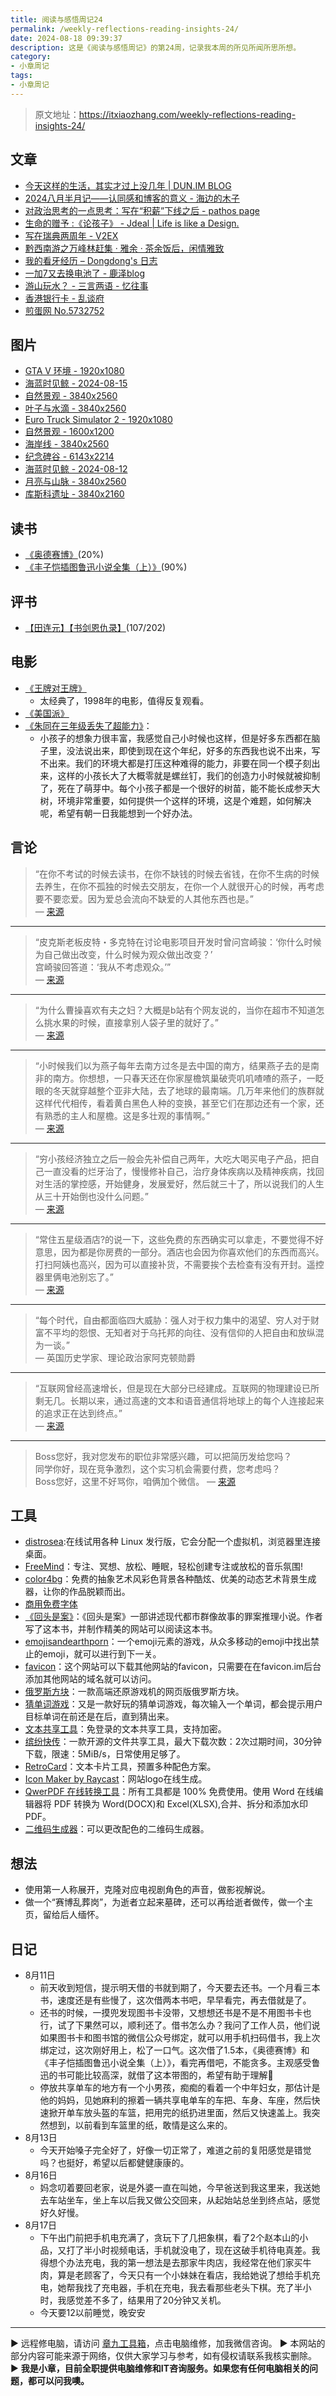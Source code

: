 ```yaml
---
title: 阅读与感悟周记24
permalink: /weekly-reflections-reading-insights-24/
date: 2024-08-18 09:39:37
description: 这是《阅读与感悟周记》的第24周，记录我本周的所见所闻所思所想。
category:
- 小章周记
tags:
- 小章周记
---
```


> 原文地址：<https://itxiaozhang.com/weekly-reflections-reading-insights-24/>  

## 文章

- [今天这样的生活，其实才过上没几年 | DUN.IM BLOG](https://blog.dun.im/anonymous/chinese-living-only-been-few-years.html)
- [2024八月半月记——认同感和博客的意义 - 海边的木子](https://blog.oceanum.top/20240815/)
- [对政治思考的一点思考：写在“积薪”下线之后 - pathos page](https://pathos.page/blog/after-the-offline-of-firewood)
- [生命的赠予 :《论孩子》 - Jdeal | Life is like a Design.](https://www.jdeal.cn/509.html)
- [写在瑞典两周年 - V2EX](https://www.v2ex.com/t/1064758)
- [黔西南游之万峰林赶集 · 雅余 · 茶余饭后，闲情雅致](https://yayu.net/4371.html)
- [我的看牙经历 – Dongdong's 日志](https://ddw2019.com/%E6%88%91%E7%9A%84%E7%9C%8B%E7%89%99%E7%BB%8F%E5%8E%86)
- [一加7又去换电池了 - 鹿泽blog](https://blog.bailuze.com/135.html)
- [游山玩水？ - 三言两语 - 忆往事](https://zhou.ge/2024-08-10.html)
- [香港银行卡 - 乱谈府](https://laffitto.xyz/archives/HongKongBankCards)
- [煎蛋网 No.5732752](https://jandan.net/t/5732752)

## 图片

- [GTA V 环境 - 1920x1080](https://wallhaven.cc/w/6qw6ox)
- [海蓝时见鲸 - 2024-08-15](https://500px.com.cn/community/set/1d672008281d46b5818a45b6ee6e1f3a/details)
- [自然景观 - 3840x2560](https://wallhaven.cc/w/l8x12y)
- [叶子与水滴 - 3840x2560](https://wallhaven.cc/w/2yvvxy)
- [Euro Truck Simulator 2 - 1920x1080](https://wallhaven.cc/w/yxo3lk)
- [自然景观 - 1600x1200](https://wallhaven.cc/w/01jy6v)
- [海岸线 - 3840x2560](https://wallhaven.cc/w/x6oozd)
- [纪念碑谷 - 6143x2214](https://wallhaven.cc/w/9dvvdw)
- [海蓝时见鲸 - 2024-08-12](https://500px.com.cn/community/set/0329d397b8cd4653bf6fb908e99565a5/details)
- [月亮与山脉 - 3840x2560](https://wallhaven.cc/w/dpqezo)
- [库斯科遗址 - 3840x2160](https://wallhaven.cc/w/kxeg57)

## 读书

- [《奥德赛博》](https://neodb.social/book/57QesFURPUsUnfqc5zVm9W)(20%)
- [《丰子恺插图鲁迅小说全集（上）》](https://neodb.social/book/3GvdcrS6MTYU1xln24DC6Y)(90%)

## 评书

- [【田连元】【书剑恩仇录】](https://youtu.be/ld8ZVxmCIU0)(107/202)

## 电影

- [《王牌对王牌》](https://neodb.social/movie/5tL3SR91MSTnpDhtZR5fps)
  - 太经典了，1998年的电影，值得反复观看。
- [《美国派》](https://neodb.social/movie/42ajveD3NewxOzcBWBf5YI)
- [《朱同在三年级丢失了超能力》](https://neodb.social/movie/4CkegT1BFaWTEZmXsNt6nN)：
  - 小孩子的想象力很丰富，我感觉自己小时候也这样，但是好多东西都在脑子里，没法说出来，即使到现在这个年纪，好多的东西我也说不出来，写不出来。我们的环境大都是打压这种难得的能力，非要在同一个模子刻出来，这样的小孩长大了大概零就是螺丝钉，我们的创造力小时候就被抑制了，死在了萌芽中。每个小孩子都是一个很好的树苗，能不能长成参天大树，环境非常重要，如何提供一个这样的环境，这是个难题，如何解决呢，希望有朝一日我能想到一个好办法。

## 言论

> “在你不考试的时候去读书，在你不缺钱的时候去省钱，在你不生病的时候去养生，在你不孤独的时候去交朋友，在你一个人就很开心的时候，再考虑要不要恋爱。因为爱总会流向不缺爱的人其他东西也是。”  
> — [来源](https://flavorboy.cn/494.html?utm_source=blogfinder)

---

> “皮克斯老板皮特・多克特在讨论电影项目开发时曾问宫崎骏：‘你什么时候为自己做出改变，什么时候为观众做出改变？’  
> 宫崎骏回答道：‘我从不考虑观众。’”  
> — [来源](http://www.dapenti.com/blog/more.asp?name=xilei&id=180385)

---

> “为什么曹操喜欢有夫之妇？大概是b站有个网友说的，当你在超市不知道怎么挑水果的时候，直接拿别人袋子里的就好了。”  
> — [来源](https://jandan.net/t/5732154)

---

> “小时候我们以为燕子每年去南方过冬是去中国的南方，结果燕子去的是南非的南方。你想想，一只春天还在你家屋檐筑巢破壳叽叽喳喳的燕子，一眨眼的冬天就穿越整个亚非大陆，去了地球的最南端。几万年来他们的族群就这样代代相传，看着黄白黑色人种的变换，甚至它们在那边还有一个家，还有熟悉的主人和屋檐。这是多壮观的事情啊。”  
> — [来源](https://weibo.com/u/6232023735)

---

> “穷小孩经济独立之后一般会先补偿自己两年，大吃大喝买电子产品，把自己一直没看的烂牙治了，慢慢修补自己，治疗身体疾病以及精神疾病，找回对生活的掌控感，开始健身，发展爱好，然后就三十了，所以说我们的人生从三十开始倒也没什么问题。”  
> — [来源](https://weibo.com/u/5958183502)

---

> “常住五星级酒店?的说一下，这些免费的东西确实可以拿走，不要觉得不好意思，因为都是你房费的一部分。酒店也会因为你喜欢他们的东西而高兴。打扫阿姨也高兴，因为可以直接补货，不需要挨个去检查有没有开封。遥控器里俩电池别忘了。”  
> — [来源](https://jandan.net/t/5734100)

---

> “每个时代，自由都面临四大威胁：强人对于权力集中的渴望、穷人对于财富不平均的怨恨、无知者对于乌托邦的向往、没有信仰的人把自由和放纵混为一谈。”  
> — 英国历史学家、理论政治家阿克顿勋爵

---

> “互联网曾经高速增长，但是现在大部分已经建成。互联网的物理建设已所剩无几。长期以来，通过高速的文本和语音通信将地球上的每个人连接起来的追求正在达到终点。”  
> — [来源](https://www.noahpinion.blog/p/some-thoughts-on-the-future-of-the)

---

> Boss您好，我对您发布的职位非常感兴趣，可以把简历发给您吗？  
> 同学你好，现在竞争激烈，这个实习机会需要付费，您考虑吗？  
> Boss您好，这里不好骂你，咱俩加个微信。
> — [来源](https://jandan.net/t/5736228)

## 工具

- [distrosea](https://distrosea.com/):在线试用各种 Linux 发行版，它会分配一个虚拟机，浏览器里连接桌面。
- [FreeMind](https://freemind.fit/)：专注、冥想、放松、睡眠，轻松创建专注或放松的音乐氛围!
- [color4bg](color4bg.com)：免费的抽象艺术风彩色背景各种酷炫、优美的动态艺术背景生成器，让你的作品脱颖而出。
- [商用免费字体](https://free-font.vercel.app/)
- [《回头是案》](https://www.uninion.com/)：《回头是案》一部讲述现代都市群像故事的罪案推理小说。作者写了这本书，并制作精美的网站可以阅读这本书。
- [emojisandearthporn](emojisandearthporn.com)：一个emoji元素的游戏，从众多移动的emoji中找出禁止的emoji，就可以进行到下一关。
- [favicon](https://favicon.im/)：这个网站可以下载其他网站的favicon，只需要在在favicon.im后台添加其他网站的域名就可以访问。
- [俄罗斯方块](https://urlapp.org/apps/app2024072500021/tetris-min)：一款高端还原游戏机的网页版俄罗斯方块。
- [猜单词游戏](https://grandmasword.com/)：又是一款好玩的猜单词游戏，每次输入一个单词，都会提示用户目标单词在前还是在后，直到猜出来。
- [文本共享工具](https://app.textbin.theenthusiast.dev/)：免登录的文本共享工具，支持加密。
- [缤纷快传](https://send.bitiful.com/)：一款开源的文件共享工具，最大下载次数：2次过期时间，30分钟下载，限速：5MiB/s，日常使用足够了。
- [RetroCard](https://retro.iwhy.dev/)：文本卡片工具，预置多种配色方案。
- [Icon Maker by Raycast](https://ray.so/icon)：网站logo在线生成。
- [QwerPDF 在线转换工具](https://qwerpdf.com/zh-cn/)：所有工具都是 100% 免费使用。使用 Word 在线编辑器将 PDF 转换为 Word(DOCX)和 Excel(XLSX),合并、拆分和添加水印 PDF。
- [二维码生成器](https://qrit.chesko.dev/)：可以更改配色的二维码生成器。

## 想法

- 使用第一人称展开，克隆对应电视剧角色的声音，做影视解说。
- 做一个“赛博乱葬岗”，为逝者立起来墓碑，还可以再给逝者做传，做一个主页，留给后人缅怀。

## 日记

- 8月11日
  - 前天收到短信，提示明天借的书就到期了，今天要去还书。一个月看三本书，速度还是有些慢了，这次借两本书吧，早早看完，再去借就是了。
  - 还书的时候，一摸兜发现图书卡没带，又想想还书是不是不用图书卡也行，试了下果然可以，顺利还了。借书怎么办？我问了工作人员，他们说如果图书卡和图书馆的微信公众号绑定，就可以用手机扫码借书，我上次绑定过，这次刚好用上，松了一口气。这次借了1.5本，《奥德赛博》和《丰子恺插图鲁迅小说全集（上）》，看完再借吧，不能贪多。主观感受鲁迅的书可能比较高深，就借了这本带图的，希望有助于理解🤭
  - 停放共享单车的地方有一个小男孩，痴痴的看着一个中年妇女，那估计是他的妈妈，见她麻利的擦着一辆共享电单车的车把、车身、车座，然后快速掀开单车放头盔的车篮，把用完的纸扔进里面，然后又快速盖上。我突然想到，以前看到车篮里的纸，敢情是这么来的。
- 8月13日
  - 今天开始嗓子完全好了，好像一切正常了，难道之前的复阳感觉是错觉吗？也挺好，希望以后都健健康康的。
- 8月16日
  - 妈念叨着要回老家，说是外婆一直在叫她，今早爸送到我这里来，我送她去车站坐车，坐上车以后我又做公交回来，从起始站总坐到终点站，感觉好久好慢。
- 8月17日
  - 下午出门前把手机电充满了，贪玩下了几把象棋，看了2个赵本山的小品，又打了半小时视频电话，手机就没电了，现在这破手机待电真差。我得想个办法充电，我的第一想法是去那家牛肉店，我经常在他们家买牛肉，算是老顾客了，今天只有一个小妹妹在看店，我给她说了想给手机充电，她帮我找了充电器，手机在充电，我去看那些老头下棋。充了半小时，我感觉差不多了，结果用了20分钟又关机。
  - 今天要12以前睡觉，晚安安

---
▶ 远程修电脑，请访问 [章九工具箱](https://zhang9.com/)，点击电脑维修，加我微信咨询。 
▶ 本网站的部分内容可能来源于网络，仅供大家学习与参考，如有侵权请联系我核实删除。  
▶ **我是小章，目前全职提供电脑维修和IT咨询服务。如果您有任何电脑相关的问题，都可以问我噢。**  
